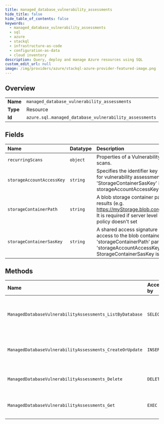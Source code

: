 ```yaml
---
title: managed_database_vulnerability_assessments
hide_title: false
hide_table_of_contents: false
keywords:
  - managed_database_vulnerability_assessments
  - sql
  - azure    
  - stackql
  - infrastructure-as-code
  - configuration-as-data
  - cloud inventory
description: Query, deploy and manage Azure resources using SQL
custom_edit_url: null
image: /img/providers/azure/stackql-azure-provider-featured-image.png
---
```

  
    

## Overview
<table><tbody>
<tr><td><b>Name</b></td><td><code>managed_database_vulnerability_assessments</code></td></tr>
<tr><td><b>Type</b></td><td>Resource</td></tr>
<tr><td><b>Id</b></td><td><code>azure.sql.managed_database_vulnerability_assessments</code></td></tr>
</tbody></table>

## Fields
| Name | Datatype | Description |
|:-----|:---------|:------------|
| `recurringScans` | `object` | Properties of a Vulnerability Assessment recurring scans. |
| `storageAccountAccessKey` | `string` | Specifies the identifier key of the storage account for vulnerability assessment scan results. If 'StorageContainerSasKey' isn't specified, storageAccountAccessKey is required. |
| `storageContainerPath` | `string` | A blob storage container path to hold the scan results (e.g. https://myStorage.blob.core.windows.net/VaScans/).  It is required if server level vulnerability assessment policy doesn't set |
| `storageContainerSasKey` | `string` | A shared access signature (SAS Key) that has write access to the blob container specified in 'storageContainerPath' parameter. If 'storageAccountAccessKey' isn't specified, StorageContainerSasKey is required. |
## Methods
| Name | Accessible by | Required Params | Description |
|:-----|:--------------|:----------------|:------------|
| `ManagedDatabaseVulnerabilityAssessments_ListByDatabase` | `SELECT` | `databaseName, managedInstanceName, resourceGroupName, subscriptionId` | Lists the vulnerability assessments of a managed database. |
| `ManagedDatabaseVulnerabilityAssessments_CreateOrUpdate` | `INSERT` | `databaseName, managedInstanceName, resourceGroupName, subscriptionId, vulnerabilityAssessmentName` | Creates or updates the database's vulnerability assessment. |
| `ManagedDatabaseVulnerabilityAssessments_Delete` | `DELETE` | `databaseName, managedInstanceName, resourceGroupName, subscriptionId, vulnerabilityAssessmentName` | Removes the database's vulnerability assessment. |
| `ManagedDatabaseVulnerabilityAssessments_Get` | `EXEC` | `databaseName, managedInstanceName, resourceGroupName, subscriptionId, vulnerabilityAssessmentName` | Gets the database's vulnerability assessment. |
